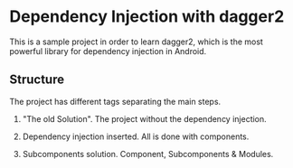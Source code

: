 # Dependency Injection with dagger2
This is a sample project in order to learn dagger2, which is the most powerful library for dependency injection in Android.

## Structure
The project has different tags separating the main steps.

1) "The old Solution". The project without the dependency injection.

2) Dependency injection inserted. All is done with components.

3) Subcomponents solution. Component, Subcomponents & Modules.
